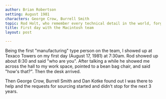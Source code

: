 ```yaml
---
author: Brian Robertson
setting: August 1981
characters: George Crow, Burrell Smith
topic: Rod Holt, who remember every technical detail in the world, forgot he hired me
title: First day with the Macintosh team
layout: post

---
```


Being the first "manufacturing" type person on the team, I showed up at Texaco Towers on my first day (August 17, 1981) at 7:30am. Rod showed up about 8:30 and said "who are you". After talking a while he showed me across the hall to my work space, pointed to a bean bag chair, and said "how's that?". Then the desk arrived.

  
  
  
  
Then George Crow, Burrell Smith and Dan Kotke found out I was there to help and the requests for sourcing started and didn't stop for the next 3 years. 

